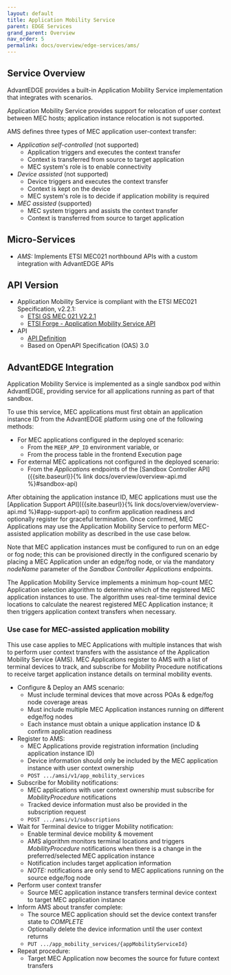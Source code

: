 ```yaml
---
layout: default
title: Application Mobility Service
parent: EDGE Services
grand_parent: Overview
nav_order: 5
permalink: docs/overview/edge-services/ams/
---
```


## Service Overview
AdvantEDGE provides a built-in Application Mobility Service implementation that integrates with scenarios.

Application Mobility Service provides support for relocation of user context between MEC hosts; application instance relocation is not supported.

AMS defines three types of MEC application user-context transfer:
- _Application self-controlled_ (not supported)
  - Application triggers and executes the context transfer
  - Context is transferred from source to target application
  - MEC system's role is to enable connectivity
- _Device assisted_ (not supported)
  - Device triggers and executes the context transfer
  - Context is kept on the device
  - MEC system's role is to decide if application mobility is required
- _MEC assisted_ (supported)
  - MEC system triggers and assists the context transfer
  - Context is transferred from source to target application

## Micro-Services
  - _AMS:_ Implements ETSI MEC021 northbound APIs with a custom integration with AdvantEDGE APIs

## API Version
- Application Mobility Service is compliant with the ETSI MEC021 Specification, v2.2.1:
  - [ETSI GS MEC 021 V2.2.1](http://www.etsi.org/deliver/etsi_gs/MEC/001_099/021/02.02.01_60/gs_MEC021v020201p.pdf)
  - [ETSI Forge - Application Mobility Service API](https://forge.etsi.org/rep/mec/gs021-amsi-api)
- API
  - [API Definition](https://github.com/InterDigitalInc/AdvantEDGE/tree/master/docs/api-ams)
  - Based on OpenAPI Specification (OAS) 3.0

## AdvantEDGE Integration
Application Mobility Service is implemented as a single sandbox pod within AdvantEDGE, providing service for all applications running as part of that sandbox.

To use this service, MEC applications must first obtain an application instance ID from the AdvantEDGE platform using one of the following methods:
- For MEC applications configured in the deployed scenario:
  - From the ```MEEP_APP_ID``` environment variable, or
  - From the process table in the frontend Execution page
- For external MEC applications not configured in the deployed scenario:
  - From the _Applications_ endpoints of the [Sandbox Controller API]({{site.baseurl}}{% link docs/overview/overview-api.md %}#sandbox-api)

After obtaining the application instance ID, MEC applications must use the [Application Support API]({{site.baseurl}}{% link docs/overview/overview-api.md %}#app-support-api) to confirm application readiness and optionally register for graceful termination. Once confirmed, MEC Applications may use the Application Mobility Service to perform MEC-assisted application mobility as described in the use case below.

Note that MEC application instances must be configured to run on an edge or fog node; this can be provisioned directly in the configured scenario by placing a MEC Application under an edge/fog node, or via the mandatory _nodeName_ parameter of the _Sandbox Controller Applications_ endpoints.

The Application Mobility Service implements a minimum hop-count MEC Application selection algorithm to determine which of the registered MEC application instances to use. The algorithm uses real-time terminal device locations to calculate the nearest registered MEC Application instance; it then triggers application context transfers when necessary.

### Use case for MEC-assisted application mobility
This use case applies to MEC Applications with multiple instances that wish to perform user context transfers with the assistance of the Application Mobility Service (AMS). MEC Applications register to AMS with a list of terminal devices to track, and subscribe for Mobility Procedure notifications to receive target application instance details on terminal mobility events.
- Configure & Deploy an AMS scenario: 
  - Must include terminal devices that move across POAs & edge/fog node coverage areas
  - Must include multiple MEC Application instances running on different edge/fog nodes
  - Each instance must obtain a unique application instance ID & confirm application readiness
- Register to AMS:
  - MEC Applications provide registration information (including application instance ID)
  - Device information should only be included by the MEC application instance with user context ownership
  - ```POST .../amsi/v1/app_mobility_services```
- Subscribe for Mobility notifications:
  - MEC applications with user context ownership must subscribe for _MobilityProcedure_ notifications
  - Tracked device information must also be provided in the subscription request
  - ```POST .../amsi/v1/subscriptions```
- Wait for Terminal device to trigger Mobility notification:
  - Enable terminal device mobility & movement
  - AMS algorithm monitors terminal locations and triggers _MobilityProcedure_ notifications when there is a change in the preferred/selected MEC application instance
  - Notification includes target application information
  - _NOTE:_ notifications are only send to MEC applications running on the source edge/fog node
- Perform user context transfer
  - Source MEC application instance transfers terminal device context to target MEC application instance
- Inform AMS about transfer complete:
  - The source MEC application should set the device context transfer state to _COMPLETE_
  - Optionally delete the device information until the user context returns
  - ```PUT .../app_mobility_services/{appMobilityServiceId}```
- Repeat procedure:
  - Target MEC Application now becomes the source for future context transfers
